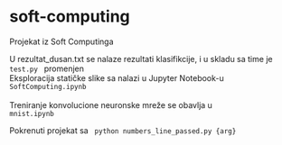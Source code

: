 # soft-computing
Projekat iz Soft Computinga <br>

U <bold> rezultat_dusan.txt </bold> se nalaze rezultati klasifikcije, i u skladu sa time je <code> test.py </code> promenjen <br>
Eksploracija statičke slike sa nalazi u Jupyter Notebook-u <code>  SoftComputing.ipynb </code> <br>
Treniranje konvolucione neuronske mreže se obavlja u <code> mnist.ipynb </code> <br>

Pokrenuti projekat sa <code>  python numbers_line_passed.py {arg}   </code> <br>
